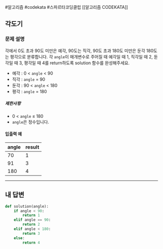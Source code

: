 #알고리즘 #codekata #스파르타코딩클럽 [[알고리즘 CODEKATA]]

## 각도기

### 문제 설명

각에서 0도 초과 90도 미만은 예각, 90도는 직각, 90도 초과 180도 미만은 둔각 180도는 평각으로 분류합니다. 각 `angle`이 매개변수로 주어질 때 예각일 때 1, 직각일 때 2, 둔각일 때 3, 평각일 때 4를 return하도록 solution 함수를 완성해주세요.

- 예각 : 0 < `angle` < 90
- 직각 : `angle` = 90
- 둔각 : 90 < `angle` < 180
- 평각 : `angle` = 180

##### 제한사항

- 0 < `angle` ≤ 180
- `angle`은 정수입니다.

#### 입출력 예

| angle | result |
| ----- | ------ |
| 70    | 1      |
| 91    | 3      |
| 180   | 4      |

---

## 내 답변

```python
def solution(angle):
    if angle < 90:
        return 1
    elif angle == 90:
        return 2
    elif angle < 180:
        return 3
    else:
        return 4
```
 